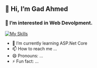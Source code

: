 ## 👋 Hi, I’m Gad Ahmed 
### 👀 I’m interested in Web Devolpment.
[![My Skills](https://skillicons.dev/icons?i=js,html,css,wasm)](https://skillicons.dev)
- 🌱 I’m currently learning ASP.Net Core
- 📫 How to reach me ...
- 😄 Pronouns: ...
- ⚡ Fun fact: ...

<!---
gadahmed36/gadahmed36 is a ✨ special ✨ repository because its `README.md` (this file) appears on your GitHub profile.
You can click the Preview link to take a look at your changes.
--->
